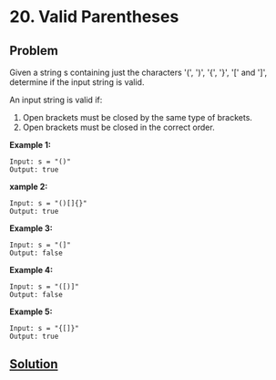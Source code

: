 # 20. Valid Parentheses

## Problem

Given a string s containing just the characters '(', ')', '{', '}', '[' and ']', determine if the input string is valid.

An input string is valid if:
  1. Open brackets must be closed by the same type of brackets.
  2. Open brackets must be closed in the correct order.
 
**Example 1:**
```
Input: s = "()"
Output: true
```

**xample 2:**
```
Input: s = "()[]{}"
Output: true
```

**Example 3:**
```
Input: s = "(]"
Output: false
```

**Example 4:**
```
Input: s = "([)]"
Output: false
```

**Example 5:**
```
Input: s = "{[]}"
Output: true
```

## [Solution](answer.py)
